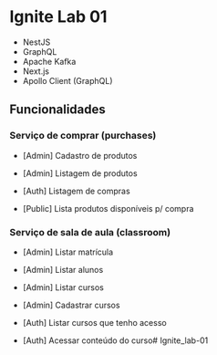
# Ignite Lab 01
- NestJS
- GraphQL
- Apache Kafka
- Next.js
- Apollo Client (GraphQL)

## Funcionalidades

### Serviço de comprar (purchases)
- [Admin] Cadastro de produtos
- [Admin] Listagem de produtos

- [Auth] Listagem de compras

- [Public] Lista produtos disponíveis p/ compra

### Serviço de sala de aula (classroom)

- [Admin] Listar matrícula
- [Admin] Listar alunos
- [Admin] Listar cursos
- [Admin] Cadastrar cursos

- [Auth] Listar cursos que tenho acesso
- [Auth] Acessar conteúdo do curso# Ignite_lab-01
